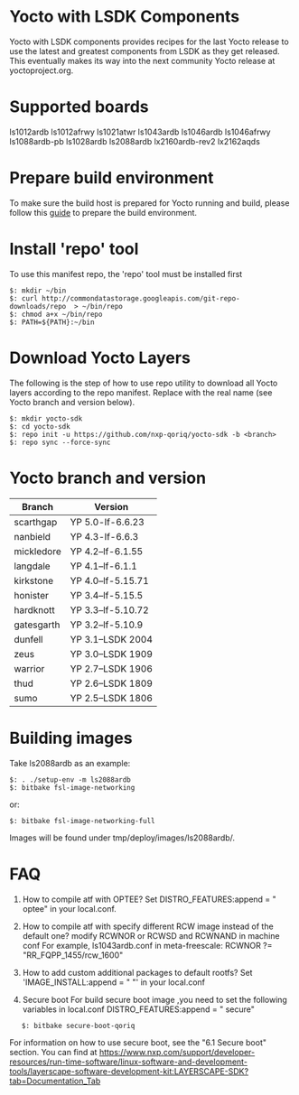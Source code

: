 Yocto with LSDK Components
==========================
Yocto with LSDK components provides recipes for the last Yocto release to use the latest and greatest components from LSDK as they get released. This eventually makes its way into the next community Yocto release at yoctoproject.org.

Supported boards
================
ls1012ardb
ls1012afrwy
ls1021atwr
ls1043ardb
ls1046ardb
ls1046afrwy
ls1088ardb-pb
ls1028ardb
ls2088ardb
lx2160ardb-rev2
lx2162aqds

Prepare build environment
=========================
To make sure the build host is prepared for Yocto running and build, please follow this [guide](https://docs.yoctoproject.org/brief-yoctoprojectqs/index.html) to prepare the build environment. 


Install 'repo' tool
===================
To use this manifest repo, the 'repo' tool must be installed first
```
$: mkdir ~/bin
$: curl http://commondatastorage.googleapis.com/git-repo-downloads/repo  > ~/bin/repo
$: chmod a+x ~/bin/repo
$: PATH=${PATH}:~/bin
```

Download Yocto Layers
=====================
The following is the step of how to use repo utility to download all Yocto layers according to the repo manifest. Replace <branch> with the real name (see Yocto branch and version below).

```
$: mkdir yocto-sdk
$: cd yocto-sdk
$: repo init -u https://github.com/nxp-qoriq/yocto-sdk -b <branch>
$: repo sync --force-sync
```

Yocto branch and version
========================
| Branch      | Version          |
|-------------|------------------|
| scarthgap   | YP 5.0-lf-6.6.23 |
| nanbield    | YP 4.3-lf-6.6.3  |
| mickledore  | YP 4.2–lf-6.1.55 |
| langdale    | YP 4.1–lf-6.1.1  |
| kirkstone   | YP 4.0–lf-5.15.71|
| honister    | YP 3.4–lf-5.15.5 |
| hardknott   | YP 3.3–lf-5.10.72|
| gatesgarth  | YP 3.2–lf-5.10.9 |
| dunfell     | YP 3.1–LSDK 2004 |
| zeus        | YP 3.0–LSDK 1909 |
| warrior     | YP 2.7–LSDK 1906 |
| thud        | YP 2.6–LSDK 1809 |
| sumo        | YP 2.5–LSDK 1806 |

Building images
===============
Take ls2088ardb as an example:
```
$: . ./setup-env -m ls2088ardb
$: bitbake fsl-image-networking
```
or:
```
$: bitbake fsl-image-networking-full
```
Images will be found under tmp/deploy/images/ls2088ardb/.


FAQ
====
1. How to compile atf with OPTEE?
   Set DISTRO_FEATURES:append = " optee" in your local.conf.

2. How to compile atf with specify different RCW image instead of the default one?
   modify  RCWNOR or RCWSD and RCWNAND in machine conf
   For example, ls1043ardb.conf in meta-freescale:
     RCWNOR ?= "RR_FQPP_1455/rcw_1600"

3. How to add custom additional packages to default rootfs?
   Set 'IMAGE_INSTALL:append = " <packages to be added>"' in your local.conf

4. Secure boot
   For build secure boot image ,you need to set the following variables in local.conf
   DISTRO_FEATURES:append = " secure"
```
   $: bitbake secure-boot-qoriq
```

   For information on how to use secure boot, see the "6.1 Secure boot" section.
   You can find at  https://www.nxp.com/support/developer-resources/run-time-software/linux-software-and-development-tools/layerscape-software-development-kit:LAYERSCAPE-SDK?tab=Documentation_Tab
